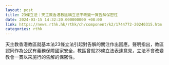 ```yaml
---
layout: post
title: 23條立法｜天主教香港教區稱立法不改變一貫告解保密性
date: 2024-03-15 14:32:20.000000000 +08:00
link: https://news.rthk.hk/rthk/ch/component/k2/1744772-20240315.htm
categories: rthk
---
```


天主教香港教區就基本法23條立法引起對告解的關注作出回應。聲明指出，教區認同作為公民有義務保障國家安全，教區曾就23條立法表達意見，立法不會改變教會一貫以來施行的告解的保密性。
